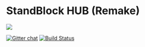 # StandBlock HUB (Remake)
<img src ="https://i.ytimg.com/vi/-XbTys3ygeA/maxresdefault.jpg" />

[![Gitter chat](https://badges.gitter.im/gitterHQ/gitter.png)](https://gitter.im/standblock-remake-one-year-later/) [![Build Status](https://travis-ci.org/StandBlock-REMAKE/hub.svg?branch=master)](https://travis-ci.org/StandBlock-REMAKE/hub)
